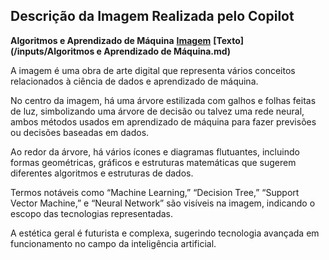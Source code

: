 ## Descrição da Imagem Realizada pelo Copilot
**Algoritmos e Aprendizado de Máquina**
**[Imagem](/outputs/AlgoritmoseAprendizadodeMaquina.png)**
**[Texto](/inputs/Algoritmos e Aprendizado de Máquina.md)**

A imagem é uma obra de arte digital que representa vários conceitos relacionados à ciência de dados e aprendizado de máquina.

No centro da imagem, há uma árvore estilizada com galhos e folhas feitas de luz, simbolizando uma árvore de decisão ou talvez uma rede neural, ambos métodos usados em aprendizado de máquina para fazer previsões ou decisões baseadas em dados.

Ao redor da árvore, há vários ícones e diagramas flutuantes, incluindo formas geométricas, gráficos e estruturas matemáticas que sugerem diferentes algoritmos e estruturas de dados.

Termos notáveis como “Machine Learning,” “Decision Tree,” “Support Vector Machine,” e “Neural Network” são visíveis na imagem, indicando o escopo das tecnologias representadas.

A estética geral é futurista e complexa, sugerindo tecnologia avançada em funcionamento no campo da inteligência artificial.

